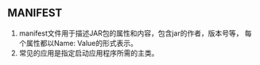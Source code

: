 ## MANIFEST

1. manifest文件用于描述JAR包的属性和内容，包含jar的作者，版本号等，
每个属性都以Name: Value的形式表示。  
2. 常见的应用是指定启动应用程序所需的主类。
